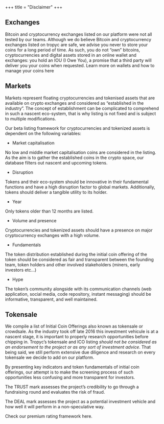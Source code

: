 +++
title = "Disclaimer"
+++

## Exchanges



Bitcoin and cryptocurrency exchanges listed on our platform were not all tested by our teams. 
Although we do believe Bitcoin and cryptocurrency exchanges listed on tropyc are safe, we advise you never to store your coins for a long period of time. 
As such, you do not “own” bitcoins, cryptocurrencies and digital assets stored in an online wallet and exchanges: you hold an IOU (I Owe You), a promise that a third party will deliver you your coins when requested. 
Learn more on wallets and how to manage your coins here




## Markets



Markets represent floating cryptocurrencies and tokenised assets that are available on crypto exchanges and considered as “established in the industry”.
The concept of establishment can be complicated to comprehend in such a nascent eco-system, that is why listing is not fixed and is subject to multiple modifications. 

Our beta listing framework for cryptocurrencies and tokenized assets is dependent on the following variables:



* Market capitalisation


No low and middle market capitalisation coins are considered in the listing. 
As the aim is to gather the established coins in the crypto space, our database filters out nascent and upcoming tokens. 



* Disruption


Tokens and their eco-system should be innovative in their fundamental functions and have a high disruption factor to global markets. Additionally, tokens should deliver a tangible utility to its holder.



* Year


Only tokens older than 12 months are listed.



* Volume and presence


Cryptocurrencies and tokenized assets should have a presence on major cryptocurrency exchanges with a high volume.



* Fundamentals


The token distribution established during the initial coin offering of the token should be considered as fair and transparent between the founding team, token holders and other involved stakeholders (miners, early investors etc…)



* Hype


The token’s community alongside with its communication channels (web application, social media, code repository, instant messaging) should be informative, transparent, and well maintained.





## Tokensale


We compile a list of Initial Coin Offerings also known as tokensale or crowdsale. As the industry took off late 2016 this investment vehicule is at a nascent stage, it is important to properly research opportunities before chipping in.
Tropyc’s tokensale and ICO listing *should not be considered as an endorsement to the project or as any sort of investment advice*. 
That being said, we still perform extensive due diligence and research on every tokensale we decide to add on our platform. 


By presenting key indicators and token fundamentals of initial coin offerings, our attempt is to make the screening process of such opportunities less confusing and more transparent for investors.

The TRUST mark assesses the project’s credibility to go through a fundraising round and evaluates the risk of fraud.

The DEAL mark assesses the project as a potential investment vehicle and how well it will perform in a non-speculative way. 


Check our premium rating framework here.
